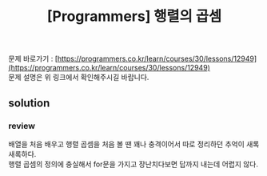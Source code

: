 ﻿---
toc: true
title:  "[Programmers] 행렬의 곱셈"
last_modified_at:   2020-08-27
excerpt: ""
categories: PS2020
image: "/images/p25.png"
sitemap :
  changefreq : weekly
  priority : 1.0
---

문제 바로가기 : [https://programmers.co.kr/learn/courses/30/lessons/12949](https://programmers.co.kr/learn/courses/30/lessons/12949)<br>
문제 설명은 위 링크에서 확인해주시길 바랍니다.
<br>
## solution
<script src="https://gist.github.com/yooniversal/7f4bd21c08597594b895f04708023e4d.js"></script>

### review
배열을 처음 배우고 행렬 곱셈을 처음 볼 땐 꽤나 충격이어서 따로 정리하던 추억이 새록새록하다.<br>
행렬 곱셈의 정의에 충실해서 for문을 가지고 장난치다보면 답까지 내는데 어렵지 않다.

<script src="https://utteranc.es/client.js"
        repo="yooniversal/blog-comments"
        issue-term="pathname"
        theme="github-light"
        crossorigin="anonymous"
        async>
</script>
